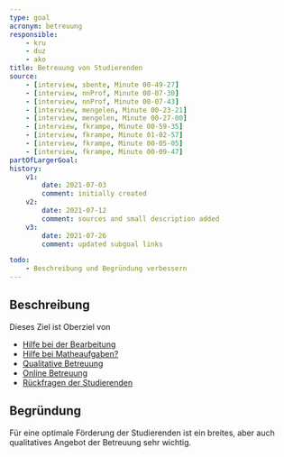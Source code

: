 ```yaml
---
type: goal
acronym: betreuung
responsible: 
    - kru
    - duz
    - ako
title: Betreuung von Studierenden
source:
    - [interview, sbente, Minute 00-49-27]
    - [interview, nnProf, Minute 00-07-30]    
    - [interview, nnProf, Minute 00-07-43]
    - [interview, mengelen, Minute 00-23-21]
    - [interview, mengelen, Minute 00-27-00]
    - [interview, fkrampe, Minute 00-59-35]
    - [interview, fkrampe, Minute 01-02-57]
    - [interview, fkrampe, Minute 00-05-05]
    - [interview, fkrampe, Minute 00-09-47]    
partOfLargerGoal: 
history:
    v1:
        date: 2021-07-03
        comment: initially created
    v2:
        date: 2021-07-12
        comment: sources and small description added 
    v3:
        date: 2021-07-26
        comment: updated subgoal links 

todo: 
    - Beschreibung und Begründung verbessern
---
```


## Beschreibung

Dieses Ziel ist Oberziel von

* [Hilfe bei der Bearbeitung](https://divekit.github.io/divekit-roadmap/goals/betreuungBearbeitung.html)
* [Hilfe bei Matheaufgaben?](https://divekit.github.io/divekit-roadmap/goals/betreuungMatheHilfe.html)
* [Qualitative Betreuung](https://divekit.github.io/divekit-roadmap/goals/betreuungQualitative.html) 
* [Online Betreuung](https://divekit.github.io/divekit-roadmap/goals/betreuungOnline.html)
* [Rückfragen der Studierenden](https://divekit.github.io/divekit-roadmap/goals/betreuungRueckfragen.html)

## Begründung

Für eine optimale Förderung der Studierenden ist ein breites, aber auch qualitatives Angebot der Betreuung sehr wichtig. 
